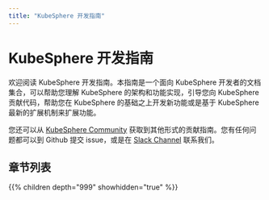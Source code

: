 ```yaml
---
title: "KubeSphere 开发指南"
---
```


# KubeSphere 开发指南

欢迎阅读 KubeSphere 开发指南。本指南是一个面向 KubeSphere 开发者的文档集合，可以帮助您理解 KubeSphere 的架构和功能实现，引导您向 KubeSphere 贡献代码，帮助您在 KubeSphere 的基础之上开发新功能或是基于 KubeSphere 最新的扩展机制来扩展功能。

您还可以从 [KubeSphere Community](https://github.com/kubesphere/community) 获取到其他形式的贡献指南。您有任何问题都可以到 Github 提交 issue，或是在 [Slack Channel](https://join.slack.com/t/kubesphere/shared_invite/enQtNTE3MDIxNzUxNzQ0LTZkNTdkYWNiYTVkMTM5ZThhODY1MjAyZmVlYWEwZmQ3ODQ1NmM1MGVkNWEzZTRhNzk0MzM5MmY4NDc3ZWVhMjE) 联系我们。

## 章节列表

{{% children depth="999" showhidden="true" %}}
